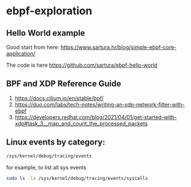 # ebpf-exploration

**Hello World example**
--------
Good start from here:
https://www.sartura.hr/blog/simple-ebpf-core-application/

The code is here
https://github.com/sartura/ebpf-hello-world

**BPF and XDP Reference Guide**
--------
1. https://docs.cilium.io/en/stable/bpf/
2. https://duo.com/labs/tech-notes/writing-an-xdp-network-filter-with-ebpf
3. https://developers.redhat.com/blog/2021/04/01/get-started-with-xdp#task_3__map_and_count_the_processed_packets

**Linux events by category:**
--------
```bash
/sys/kernel/debug/tracing/events
```
for example, to list all sys events
```bash
sudo ls -la /sys/kernel/debug/tracing/events/syscalls
```


